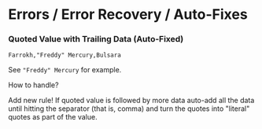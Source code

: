 # Errors / Error Recovery / Auto-Fixes



###  Quoted Value with Trailing Data   (Auto-Fixed)

```
Farrokh,"Freddy" Mercury,Bulsara
```

See `"Freddy" Mercury` for example. 

How to handle?

Add new rule! 
If quoted value is followed by more data auto-add all the data 
until hitting the separator (that is, comma) 
and turn the quotes into "literal" quotes as part of the value.











